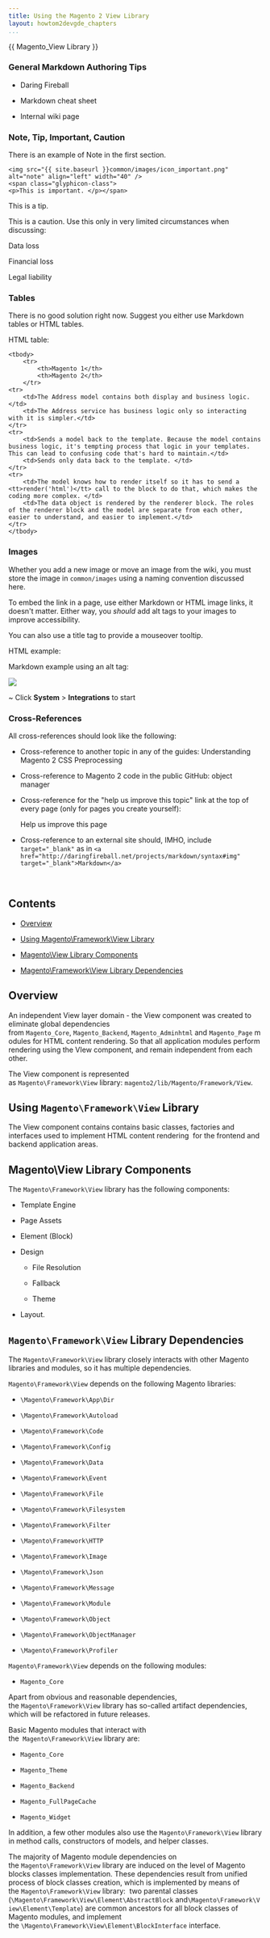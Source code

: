 ```yaml
---
title: Using the Magento 2 View Library
layout: howtom2devgde_chapters
...
```


{{ Magento\_View Library }}

### General Markdown Authoring Tips

-   Daring Fireball

-   Markdown cheat sheet

-   Internal wiki page

### Note, Tip, Important, Caution

There is an example of Note in the first section.

~~~~~~~~~~~~~~~~~~~~~~~~~~~~~~~~~~~~~~~~~~~~~~~~~~~~~~~~~~~~~~~~~~~~~~~~~~~~~~~~
<img src="{{ site.baseurl }}common/images/icon_important.png" alt="note" align="left" width="40" />
<span class="glyphicon-class">
<p>This is important. </p></span>
~~~~~~~~~~~~~~~~~~~~~~~~~~~~~~~~~~~~~~~~~~~~~~~~~~~~~~~~~~~~~~~~~~~~~~~~~~~~~~~~

This is a tip.

This is a caution. Use this only in very limited circumstances when discussing:

Data loss

Financial loss

Legal liability

### Tables

There is no good solution right now. Suggest you either use Markdown tables or
HTML tables.

HTML table:

~~~~~~~~~~~~~~~~~~~~~~~~~~~~~~~~~~~~~~~~~~~~~~~~~~~~~~~~~~~~~~~~~~~~~~~~~~~~~~~~
<tbody>
    <tr>
        <th>Magento 1</th>
        <th>Magento 2</th>
    </tr>
<tr>
    <td>The Address model contains both display and business logic.</td>
    <td>The Address service has business logic only so interacting with it is simpler.</td>
</tr>
<tr>
    <td>Sends a model back to the template. Because the model contains business logic, it's tempting process that logic in your templates. This can lead to confusing code that's hard to maintain.</td>
    <td>Sends only data back to the template. </td>
</tr>
<tr>
    <td>The model knows how to render itself so it has to send a <tt>render('html')</tt> call to the block to do that, which makes the coding more complex. </td>
    <td>The data object is rendered by the renderer block. The roles of the renderer block and the model are separate from each other, easier to understand, and easier to implement.</td>
</tr>
</tbody>
~~~~~~~~~~~~~~~~~~~~~~~~~~~~~~~~~~~~~~~~~~~~~~~~~~~~~~~~~~~~~~~~~~~~~~~~~~~~~~~~

### Images

Whether you add a new image or move an image from the wiki, you must store the
image in `common/images` using a naming convention discussed here.

To embed the link in a page, use either Markdown or HTML image links, it doesn't
matter. Either way, you *should* add alt tags to your images to improve
accessibility.

You can also use a title tag to provide a mouseover tooltip.

HTML example:

Markdown example using an alt tag:

![](<{{%20site.baseurl%20}}common/images/integration.png>)

~   Click **System** \> **Integrations** to start

### Cross-References

All cross-references should look like the following:

-   Cross-reference to another topic in any of the guides: Understanding Magento
    2 CSS Preprocessing

-   Cross-reference to Magento 2 code in the public GitHub: object manager

-   Cross-reference for the "help us improve this topic" link at the top of
    every page (only for pages you create yourself):

    Help us improve this page 

-   Cross-reference to an external site should, IMHO, include `target="_blank"`
    as in `<a href="http://daringfireball.net/projects/markdown/syntax#img"
    target="_blank">Markdown</a>`

 

Contents
--------

-   [Overview][1]

    [1]: <https://wiki.magento.com/display/MAGE2DOC/Magento_View+Library#Magento_ViewLibrary-Overview>

-   [Using Magento\\Framework\\View Library][2]

    [2]: <https://wiki.magento.com/display/MAGE2DOC/Magento_View+Library#Magento_ViewLibrary-UsingMagento\Framework\ViewLibrary>

-   [Magento\\View Library Components][3]

    [3]: <https://wiki.magento.com/display/MAGE2DOC/Magento_View+Library#Magento_ViewLibrary-Magento\ViewLibraryComponents>

-   [Magento\\Framework\\View Library Dependencies][4]

    [4]: <https://wiki.magento.com/display/MAGE2DOC/Magento_View+Library#Magento_ViewLibrary-Magento\Framework\ViewLibraryDependencies>

Overview
--------

An independent View layer domain - the View component was created to eliminate
global dependencies
from `Magento_Core`, `Magento_Backend`, `Magento_Adminhtml` and `Magento_Page` modules
for HTML content rendering. So that all application modules perform rendering
using the VIew component, and remain independent from each other.

The View component is represented
as `Magento\Framework\View` library: `magento2/lib/Magento/Framework/View`.

Using `Magento\Framework\View` Library
--------------------------------------

The View component contains contains basic classes, factories and interfaces
used to implement HTML content rendering  for the frontend and backend
application areas. 

Magento\\View Library Components
--------------------------------

The `Magento\Framework\View` library has the following components:

-   Template Engine

-   Page Assets

-   Element (Block)

-   Design

    -   File Resolution

    -   Fallback

    -   Theme

-   Layout.  
      
    

`Magento\Framework\View` Library Dependencies
---------------------------------------------

The `Magento\Framework\View` library closely interacts with other Magento
libraries and modules, so it has multiple dependencies. 

`Magento\Framework\View` depends on the following Magento libraries:  

-   `\Magento\Framework\App\Dir`

-   `\Magento\Framework\Autoload`

-   `\Magento\Framework\Code`

-   `\Magento\Framework\Config`

-   `\Magento\Framework\Data`

-   `\Magento\Framework\Event`

-   `\Magento\Framework\File`

-   `\Magento\Framework\Filesystem`

-   `\Magento\Framework\Filter`

-   `\Magento\Framework\HTTP`

-   `\Magento\Framework\Image`

-   `\Magento\Framework\Json`

-   `\Magento\Framework\Message`

-   `\Magento\Framework\Module`

-   `\Magento\Framework\Object`

-   `\Magento\Framework\ObjectManager`

-   `\Magento\Framework\Profiler`

`Magento\Framework\View` depends on the following modules:

-   `Magento_Core`

Apart from obvious and reasonable dependencies,
the `Magento\Framework\View` library has so-called artifact dependencies, which
will be refactored in future releases.

Basic Magento modules that interact with the` Magento\Framework\View` library
are:

-   `Magento_Core`

-   `Magento_Theme`

-   `Magento_Backend`

-   `Magento_FullPageCache`

-   `Magento_Widget`

In addition, a few other modules also use the `Magento\Framework\View` library
in method calls, constructors of models, and helper classes.

The majority of Magento module dependencies on
the `Magento\Framework\View` library are induced on the level of Magento blocks
classes implementation. These dependencies result from unified process of block
classes creation, which is implemented by means of
the `Magento\Framework\View` library:  two parental classes
(`\Magento\Framework\View\Element\AbstractBlock` and`\Magento\Framework\View\Element\Template`)
are common ancestors for all block classes of Magento modules, and implement
the `\Magento\Framework\View\Element\BlockInterface` interface.
